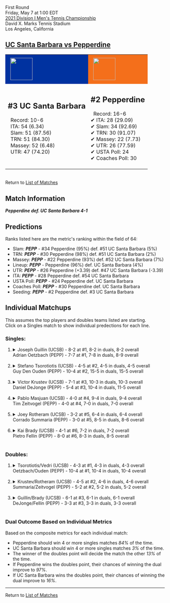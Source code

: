 First Round  
Friday, May 7 at 1:00 EDT  
[2021 Division I Men's Tennis Championship](../index.md)  
David X. Marks Tennis Stadium  
Los Angeles, California  
## [UC Santa Barbara vs Pepperdine](https://www.ncaa.com/game/5833380)  

<table><tr style="background-color: #d9d9d9 !important"><td style="background-color: #0032A0 !important"><img src="https://www.ncaa.com/sites/default/files/images/logos/schools/u/uc-santa-barbara.70.png" width="70" height="70" style="padding: 8px;" /></td><td style="background-color: #F46F1B !important"><img src="https://www.ncaa.com/sites/default/files/images/logos/schools/p/pepperdine.70.png" width="70" height="70" style="padding: 8px;" /></td></tr><tr>
<td>  

<h2>#3 UC Santa Barbara</h2>  
&nbsp; Record: 10-6<br>  
&nbsp; ITA: 54 (6.34)<br>  
&nbsp; Slam: 51 (87.56)<br>  
&nbsp; TRN: 51 (84.30)<br>  
&nbsp; Massey: 52 (6.48)<br>  
&nbsp; UTR: 47 (74.20)<br>  
<br>  

</td>
<td>  

<h2>#2 Pepperdine</h2>  
&nbsp; Record: 16-6<br>  
&#10004; ITA: 28 (29.09)<br>  
&#10004; Slam: 34 (92.69)<br>  
&#10004; TRN: 30 (91.07)<br>  
&#10004; Massey: 22 (7.73)<br>  
&#10004; UTR: 26 (77.59)<br>  
&#10004; USTA Poll: 24<br>  
&#10004; Coaches Poll: 30<br>  
<br>  

</td>
</tr></table>  


<br>Return to [List of Matches](../index.md)  

## Match Information  
***Pepperdine def. UC Santa Barbara 4-1***  

## Predictions  

Ranks listed here are the metric's ranking within the field of 64:  
- Slam: ***PEPP*** - #34 Pepperdine (95%) def. #51 UC Santa Barbara (5%)  
- TRN: ***PEPP*** - #30 Pepperdine (98%) def. #51 UC Santa Barbara (2%)  
- Massey: ***PEPP*** - #22 Pepperdine (93%) def. #52 UC Santa Barbara (7%)  
- Lineup: ***PEPP*** - Pepperdine (96%) def. UC Santa Barbara (4%)  
- UTR: ***PEPP*** - #26 Pepperdine (+3.39) def. #47 UC Santa Barbara (-3.39)  
- ITA: ***PEPP*** - #28 Pepperdine def. #54 UC Santa Barbara  
- USTA Poll: ***PEPP*** - #24 Pepperdine def. UC Santa Barbara  
- Coaches Poll: ***PEPP*** - #30 Pepperdine def. UC Santa Barbara  
- Seeding: ***PEPP*** - #2 Pepperdine def. #3 UC Santa Barbara  

## Individual Matchups  
This assumes the top players and doubles teams listed are starting.  
Click on a Singles match to show individual predections for each line.  

### Singles:  

<ol>
<li><details>
<summary markdown="span">Joseph Guillin (UCSB) - 8-2 at #1, 8-2 in duals, 8-2 overall<br>Adrian Oetzbach (PEPP) - 7-7 at #1, 7-8 in duals, 8-9 overall</summary>
<h4>Predictions</h4><ul>
<li>Composite: <b><i>UCSB</i></b> - Guillin (78%) def. Oetzbach (22%)</li>  
<li>Slam: <b><i>UCSB</i></b> - Guillin (81%) def. Oetzbach (19%)</li>  
<li>TRN: <b><i>UCSB</i></b> - Guillin (83%) def. Oetzbach (17%)</li>  
<li>Massey: <b><i>UCSB</i></b> - Guillin (NaN%) def. Oetzbach (NaN%)</li>  
<li>UTR: <b><i>UCSB</i></b> - Guillin (75%) def. Oetzbach (25%)</li>  
<li>ITA: <b><i>PEPP</i></b> - Oetzbach (5.20) def. Guillin (3.96)</li>  
</ul>
</details>&nbsp;</li>
<li><details>
<summary markdown="span">Stefano Tsorotiotis (UCSB) - 4-5 at #2, 4-5 in duals, 4-5 overall<br>Guy Den Ouden (PEPP) - 10-4 at #2, 15-5 in duals, 15-5 overall</summary>
<h4>Predictions</h4><ul>
<li>Composite: <b><i>PEPP</i></b> - Ouden (95%) def. Tsorotiotis (5%)</li>  
<li>Slam: <b><i>PEPP</i></b> - Ouden (90%) def. Tsorotiotis (10%)</li>  
<li>TRN: <b><i>PEPP</i></b> - Ouden (97%) def. Tsorotiotis (3%)</li>  
<li>Massey: <b><i>UCSB</i></b> - Tsorotiotis (NaN%) def. Ouden (NaN%)</li>  
<li>UTR: <b><i>PEPP</i></b> - Ouden (96%) def. Tsorotiotis (4%)</li>  
<li>ITA: <b><i>PEPP</i></b> - Ouden (2.60) def. Tsorotiotis (1.60)</li>  
</ul>
</details>&nbsp;</li>
<li><details>
<summary markdown="span">Victor Krustev (UCSB) - 7-1 at #3, 10-3 in duals, 10-3 overall<br>Daniel DeJonge (PEPP) - 5-4 at #3, 10-4 in duals, 11-5 overall</summary>
<h4>Predictions</h4><ul>
<li>Composite: <b><i>PEPP</i></b> - DeJonge (73%) def. Krustev (27%)</li>  
<li>Slam: <b><i>PEPP</i></b> - DeJonge (75%) def. Krustev (25%)</li>  
<li>TRN: <b><i>PEPP</i></b> - DeJonge (75%) def. Krustev (25%)</li>  
<li>Massey: <b><i>UCSB</i></b> - Krustev (NaN%) def. DeJonge (NaN%)</li>  
<li>UTR: <b><i>PEPP</i></b> - DeJonge (81%) def. Krustev (19%)</li>  
<li>ITA: <b><i>PEPP</i></b> - DeJonge (3.53) def. Krustev (2.71)</li>  
</ul>
</details>&nbsp;</li>
<li><details>
<summary markdown="span">Pablo Masjuan (UCSB) - 4-0 at #4, 9-4 in duals, 9-4 overall<br>Tim Zeitvogel (PEPP) - 4-0 at #4, 7-0 in duals, 7-0 overall</summary>
<h4>Predictions</h4><ul>
<li>Composite: <b><i>PEPP</i></b> - Zeitvogel (83%) def. Masjuan (17%)</li>  
<li>Slam: <b><i>PEPP</i></b> - Zeitvogel (82%) def. Masjuan (18%)</li>  
<li>TRN: <b><i>PEPP</i></b> - Zeitvogel (82%) def. Masjuan (18%)</li>  
<li>Massey: <b><i>UCSB</i></b> - Masjuan (NaN%) def. Zeitvogel (NaN%)</li>  
<li>UTR: <b><i>PEPP</i></b> - Zeitvogel (85%) def. Masjuan (15%)</li>  
<li>ITA: <b><i>PEPP</i></b> - Zeitvogel (4.17) def. Masjuan (2.35)</li>  
</ul>
</details>&nbsp;</li>
<li><details>
<summary markdown="span">Joey Rotheram (UCSB) - 3-2 at #5, 6-4 in duals, 6-4 overall<br>Corrado Summaria (PEPP) - 3-0 at #5, 8-5 in duals, 8-6 overall</summary>
<h4>Predictions</h4><ul>
<li>Composite: <b><i>PEPP</i></b> - Summaria (79%) def. Rotheram (21%)</li>  
<li>Slam: <b><i>PEPP</i></b> - Summaria (82%) def. Rotheram (18%)</li>  
<li>TRN: <b><i>PEPP</i></b> - Summaria (81%) def. Rotheram (19%)</li>  
<li>Massey: <b><i>UCSB</i></b> - Rotheram (NaN%) def. Summaria (NaN%)</li>  
<li>UTR: <b><i>PEPP</i></b> - Summaria (76%) def. Rotheram (24%)</li>  
<li>ITA: <b><i>UCSB</i></b> - Rotheram (1.83) def. Summaria (1.59)</li>  
</ul>
</details>&nbsp;</li>
<li><details>
<summary markdown="span">Kai Brady (UCSB) - 4-1 at #6, 7-2 in duals, 7-2 overall<br>Pietro Fellin (PEPP) - 8-0 at #6, 8-3 in duals, 8-5 overall</summary>
<h4>Predictions</h4><ul>
<li>Composite: <b><i>PEPP</i></b> - Fellin (83%) def. Brady (17%)</li>  
<li>Slam: <b><i>PEPP</i></b> - Fellin (85%) def. Brady (15%)</li>  
<li>TRN: <b><i>PEPP</i></b> - Fellin (87%) def. Brady (13%)</li>  
<li>Massey: <b><i>UCSB</i></b> - Brady (NaN%) def. Fellin (NaN%)</li>  
<li>UTR: <b><i>PEPP</i></b> - Fellin (91%) def. Brady (9%)</li>  
<li>ITA: <b><i>UCSB</i></b> - Brady (2.64) def. Fellin (2.12)</li>  
</ul>
</details>&nbsp;</li>
</ol>

### Doubles:  

<ol>
<li><details>
<summary markdown="span">Tsorotiotis/Vedri (UCSB) - 4-3 at #1, 4-3 in duals, 4-3 overall<br>Oetzbach/Ouden (PEPP) - 10-4 at #1, 10-4 in duals, 10-4 overall</summary>
<br>Sorry, we don't have any metrics for this match
</details>&nbsp;</li>
<li><details>
<summary markdown="span">Krustev/Rotheram (UCSB) - 4-5 at #2, 4-6 in duals, 4-6 overall<br>Summaria/Zeitvogel (PEPP) - 5-2 at #2, 5-2 in duals, 5-2 overall</summary>
<br>Sorry, we don't have any metrics for this match
</details>&nbsp;</li>
<li><details>
<summary markdown="span">Guillin/Brady (UCSB) - 6-1 at #3, 6-1 in duals, 6-1 overall<br>DeJonge/Fellin (PEPP) - 3-3 at #3, 3-3 in duals, 3-3 overall</summary>
<br>Sorry, we don't have any metrics for this match
</details>&nbsp;</li>
</ol>

### Dual Outcome Based on Individual Metrics  
  
Based on the composite metrics for each individual match:  
- Pepperdine should win 4 or more singles matches _84%_ of the time.  
- UC Santa Barbara should win 4 or more singles matches _3%_ of the time.  
- The winner of the doubles point will decide the match the other _13%_ of the time.  
- If Pepperdine wins the doubles point, their chances of winning the dual improve to _97%_.  
- If UC Santa Barbara wins the doubles point, their chances of winning the dual improve to _16%_.  
  
------

Return to [List of Matches](../index.md)  
